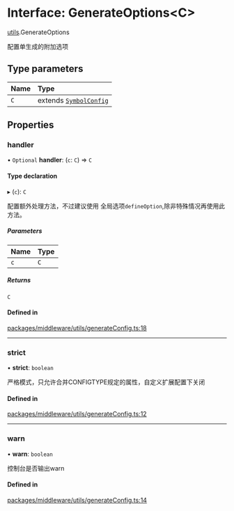 # Interface: GenerateOptions<C\>

[utils](../modules/utils.md).GenerateOptions

配置单生成的附加选项

## Type parameters

| Name | Type |
| :------ | :------ |
| `C` | extends [`SymbolConfig`](module.SymbolConfig.md) |

## Properties

### handler

• `Optional` **handler**: (`c`: `C`) => `C`

#### Type declaration

▸ (`c`): `C`

配置额外处理方法，不过建议使用 全局选项`defineOption`,除非特殊情况再使用此方法。

##### Parameters

| Name | Type |
| :------ | :------ |
| `c` | `C` |

##### Returns

`C`

#### Defined in

[packages/middleware/utils/generateConfig.ts:18](https://github.com/Shiotsukikaedesari/vis-three/blob/2f5203e6/packages/middleware/utils/generateConfig.ts#L18)

___

### strict

• **strict**: `boolean`

严格模式，只允许合并CONFIGTYPE规定的属性，自定义扩展配置下关闭

#### Defined in

[packages/middleware/utils/generateConfig.ts:12](https://github.com/Shiotsukikaedesari/vis-three/blob/2f5203e6/packages/middleware/utils/generateConfig.ts#L12)

___

### warn

• **warn**: `boolean`

控制台是否输出warn

#### Defined in

[packages/middleware/utils/generateConfig.ts:14](https://github.com/Shiotsukikaedesari/vis-three/blob/2f5203e6/packages/middleware/utils/generateConfig.ts#L14)
